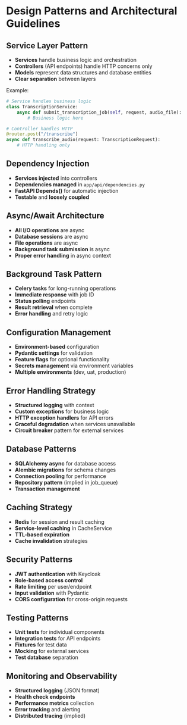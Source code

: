 # Design Patterns and Architectural Guidelines

## Service Layer Pattern
- **Services** handle business logic and orchestration
- **Controllers** (API endpoints) handle HTTP concerns only
- **Models** represent data structures and database entities
- **Clear separation** between layers

Example:
```python
# Service handles business logic
class TranscriptionService:
    async def submit_transcription_job(self, request, audio_file):
        # Business logic here

# Controller handles HTTP
@router.post("/transcribe")
async def transcribe_audio(request: TranscriptionRequest):
    # HTTP handling only
```

## Dependency Injection
- **Services injected** into controllers
- **Dependencies managed** in `app/api/dependencies.py`
- **FastAPI Depends()** for automatic injection
- **Testable** and **loosely coupled**

## Async/Await Architecture
- **All I/O operations** are async
- **Database sessions** are async
- **File operations** are async
- **Background task submission** is async
- **Proper error handling** in async context

## Background Task Pattern
- **Celery tasks** for long-running operations
- **Immediate response** with job ID
- **Status polling** endpoints
- **Result retrieval** when complete
- **Error handling** and retry logic

## Configuration Management
- **Environment-based** configuration
- **Pydantic settings** for validation
- **Feature flags** for optional functionality
- **Secrets management** via environment variables
- **Multiple environments** (dev, uat, production)

## Error Handling Strategy
- **Structured logging** with context
- **Custom exceptions** for business logic
- **HTTP exception handlers** for API errors
- **Graceful degradation** when services unavailable
- **Circuit breaker** pattern for external services

## Database Patterns
- **SQLAlchemy async** for database access
- **Alembic migrations** for schema changes
- **Connection pooling** for performance
- **Repository pattern** (implied in job_queue)
- **Transaction management**

## Caching Strategy
- **Redis** for session and result caching
- **Service-level caching** in CacheService
- **TTL-based expiration**
- **Cache invalidation** strategies

## Security Patterns
- **JWT authentication** with Keycloak
- **Role-based access control**
- **Rate limiting** per user/endpoint
- **Input validation** with Pydantic
- **CORS configuration** for cross-origin requests

## Testing Patterns
- **Unit tests** for individual components
- **Integration tests** for API endpoints
- **Fixtures** for test data
- **Mocking** for external services
- **Test database** separation

## Monitoring and Observability
- **Structured logging** (JSON format)
- **Health check endpoints**
- **Performance metrics** collection
- **Error tracking** and alerting
- **Distributed tracing** (implied)
